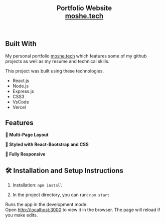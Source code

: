 <h2 align="center">
  Portfolio Website<br/>
  <a href="https://roomfulmoshe.github.io/" target="_blank">moshe.tech</a>
</h2>

<br/>

## Built With

My personal portfolio <a href="https://roomfulmoshe.github.io/" target="_blank">moshe.tech</a> which features some of my github projects as well as my resume and technical skills.<br/>

This project was built using these technologies.

- React.js
- Node.js
- Express.js
- CSS3
- VsCode
- Vercel

## Features

**📖 Multi-Page Layout**

**🎨 Styled with React-Bootstrap and CSS**

**📱 Fully Responsive**

## 🛠 Installation and Setup Instructions

1. Installation: `npm install`

2. In the project directory, you can run: `npm start`

Runs the app in the development mode.\
Open [http://localhost:3000](http://localhost:3000) to view it in the browser.
The page will reload if you make edits.
